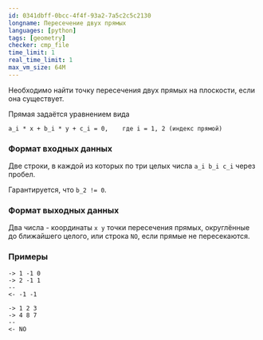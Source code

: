 ```yaml
---
id: 0341dbff-0bcc-4f4f-93a2-7a5c2c5c2130
longname: Пересечение двух прямых
languages: [python]
tags: [geometry]
checker: cmp_file
time_limit: 1
real_time_limit: 1
max_vm_size: 64M
---
```



Необходимо найти точку пересечения двух прямых на плоскости, если она существует.

Прямая задаётся уравнением вида

    a_i * x + b_i * y + c_i = 0,    где i = 1, 2 (индекс прямой)


### Формат входных данных

Две строки, в каждой из которых по три целых числа `a_i b_i c_i` через пробел.

Гарантируется, что `b_2 != 0`.

### Формат выходных данных

Два числа - координаты `x y` точки пересечения прямых, округлённые до ближайшего целого, или строка `NO`, если прямые не пересекаются.

### Примеры

```
-> 1 -1 0
-> 2 -1 1
--
<- -1 -1
```

```
-> 1 2 3
-> 4 8 7
--
<- NO
```
